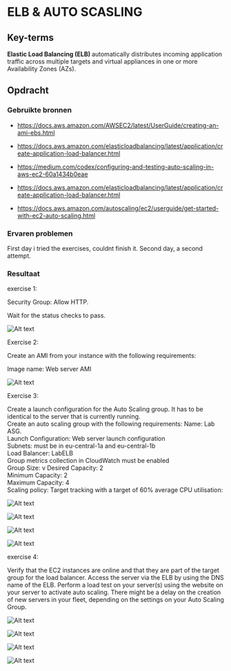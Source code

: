 # ELB & AUTO SCASLING


## Key-terms

<b>Elastic Load Balancing (ELB) </b> automatically distributes incoming application traffic across multiple targets and virtual appliances in one or more Availability Zones (AZs).

## Opdracht
### Gebruikte bronnen

- https://docs.aws.amazon.com/AWSEC2/latest/UserGuide/creating-an-ami-ebs.html

- https://docs.aws.amazon.com/elasticloadbalancing/latest/application/create-application-load-balancer.html

- https://medium.com/codex/configuring-and-testing-auto-scaling-in-aws-ec2-60a1434b0eae

- https://docs.aws.amazon.com/elasticloadbalancing/latest/application/create-application-load-balancer.html

- https://docs.aws.amazon.com/autoscaling/ec2/userguide/get-started-with-ec2-auto-scaling.html


### Ervaren problemen

First day i tried the exercises, couldnt finish it. Second day, a second attempt. 

### Resultaat

exercise 1:

Security Group: Allow HTTP.

Wait for the status checks to pass.

![Alt text](<05_includes/EC2 Instance.png>)

Exercise 2:

Create an AMI from your instance with the following requirements:

Image name: Web server AMI

![Alt text](05_includes/AMI.png)


Exercise 3:

Create a launch configuration for the Auto Scaling group. It has to be identical to the server that is currently running.<br>
Create an auto scaling group with the following requirements:
Name: Lab ASG.<br>
Launch Configuration: Web server launch configuration <br>
Subnets: must be in eu-central-1a and eu-central-1b <br>
Load Balancer: LabELB <br>
Group metrics collection in CloudWatch must be enabled <br>
Group Size: v
Desired Capacity: 2 <br>
Minimum Capacity: 2 <br>
Maximum Capacity: 4 <br>
Scaling policy: Target tracking with a target of 60% average CPU utilisation: <br>


![Alt text](<05_includes/Launch Template.png>)

![Alt text](<05_includes/Lab ASG autoscaling.png>)

![Alt text](<05_includes/Load Balancer.png>)

![Alt text](05_includes/LabTargetGroup.png)


exercise 4:

Verify that the EC2 instances are online and that they are part of the target group for the load balancer.
Access the server via the ELB by using the DNS name of the ELB.
Perform a load test on your server(s) using the website on your server to activate auto scaling. There might be a delay on the creation of new servers in your fleet, depending on the settings on your Auto Scaling Group.

![Alt text](<05_includes/2 instances healthy.png>)

![Alt text](<05_includes/Current CPU load.png>)

![Alt text](05_includes/DNS.png)

![Alt text](<05_includes/Monitoring LabTargetGroup.png>)